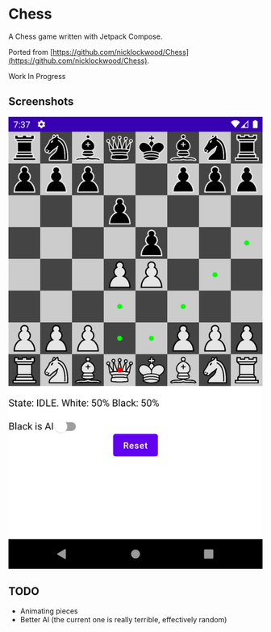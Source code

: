 # Chess
A Chess game written with Jetpack Compose.

Ported from [https://github.com/nicklockwood/Chess](https://github.com/nicklockwood/Chess).

Work In Progress

## Screenshots

![Home](/screenshots/shot1.png)

## TODO
- Animating pieces
- Better AI (the current one is really terrible, effectively random)
